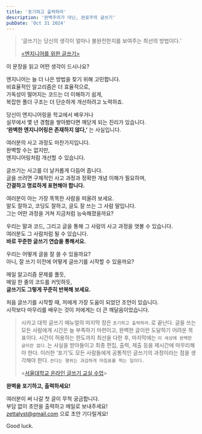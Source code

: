 ```yaml
---
title: '포기하고 출력하라'
description: '완벽주의가 아닌, 완료주의 글쓰기'
pubDate: 'Oct 31 2024'
---
```


> ‘글쓰기는 당신의 생각이 얼마나 불완전한지를 보여주는 최선의 방법이다.’
> 
> [<엔지니어를 위한 글쓰기>](https://gist.github.com/longfin/a54f29d866b2deff2e872aeafd4c0f56)

이 문장을 읽고 어떤 생각이 드시나요?

엔지니어는 늘 더 나은 방법을 찾기 위해 고민합니다.  
비효율적인 알고리즘은 더 효율적으로,  
가독성이 떨어지는 코드는 더 이해하기 쉽게,  
복잡한 폴더 구조는 더 단순하게 개선하려고 노력하죠.

당신이 엔지니어링을 학교에서 배우거나  
실무에서 몇 년 경험을 쌓아봤다면 깨닫게 되는 진리가 있습니다.  
**‘완벽한 엔지니어링은 존재하지 않다,’** 는 사실입니다.

여러분의 사고 과정도 마찬가지입니다.  
완벽할 수는 없지만,  
엔지니어링처럼 개선할 수 있습니다.

글쓰기는 사고를 더 날카롭게 다듬어 줍니다.  
글을 쓰려면 구체적인 사고 과정과 정확한 개념 이해가 필요하며,  
**간결하고 명료하게 표현해야 합니다.**

여러분이 아는 가장 똑똑한 사람을 떠올려 보세요.  
말도 잘하고, 코딩도 잘하고, 글도 잘 쓰는 그 사람 말입니다.  
그는 어떤 과정을 거쳐 지금처럼 능숙해졌을까요?

우리는 말과 코드, 그리고 글을 통해 그 사람의 사고 과정을 엿볼 수 있습니다.  
여러분도 그 사람처럼 될 수 있습니다.  
**바로 꾸준한 글쓰기 연습을 통해서요.**

우리는 어떻게 글을 잘 쓸 수 있을까요?  
아니, 잘 쓰기 이전에 어떻게 글쓰기를 시작할 수 있을까요?

매일 알고리즘 문제를 풀듯,  
매일 한 줄의 코드를 커밋하듯,  
**글쓰기도 그렇게 꾸준히 반복해 보세요.**

처음 글쓰기를 시작할 때, 저에게 가장 도움이 되었던 조언이 있습니다.  
시작보다 마무리를 배우는 것이 저에게는 더 큰 깨달음이었습니다.

> 시카고 대학 글쓰기 매뉴얼의 마지막 장은 `포기하고 출력하라.`로 끝난다. 글을 쓰는 모든 사람에게 시간은 늘 부족하기 마련이고, 완벽한 글이란 도달하기 어려운 목표이다. 시간이 허용하는 한도까지 최선을 다한 후, 마지막에는 `이 세상에 완벽한 글이란 없다.`는 사실을 받아들이고 최종 편집, 출력, 제출 등을 제시간에 마무리해야 한다. 이러한 ‘포기’도 모든 사람들에게 공통적인 글쓰기의 과정이라는 점을 생각해야 한다. `쓴다는 행위는 과감하게 마침표를 찍는 일이다.`
>
> <[서울대학교 온라인 글쓰기 교실 수업](https://owl.snu.ac.kr/%EA%B8%80-%EC%88%98%EC%A0%95%ED%95%98%EA%B8%B0/)>

**완벽을 포기하고, 출력하세요!**

여러분이 써 나갈 첫 글이 무척 궁금합니다.  
부담 없이 초안을 출력하고 메일로 보내주세요!  
zettalyst@gmail.com 으로 초안 기다릴게요!

Good luck.
